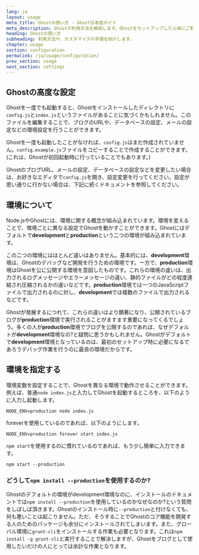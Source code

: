 ```yaml
---
lang: ja
layout: usage
meta_title: Ghostの使い方 - Ghost日本語ガイド
meta_description: Ghostの利用方法を解説します。Ghostをセットアップしたら後にご覧ください。
heading: Ghostの使い方
subheading: 利用方法や、カスタマイズの手順を紹介します。
chapter: usage
section: configuration
permalink: /ja/usage/configuration/
prev_section: usage
next_section: settings
---
```



## Ghostの高度な設定 <a id="configuration"></a>

Ghostを一度でも起動すると、Ghostをインストールしたディレクトリに`config.js`と`index.js`というファイルがあることに気づくかもしれません。このファイルを編集することで、ブログのURLや、データベースの設定、メールの設定などの環境設定を行うことができます。

Ghostを一度も起動したことがなければ、`config.js`はまだ作成されていません。`config.example.js`ファイルをコピーすることで作成することができます。(これは、Ghostが初回起動時に行っていることでもあります。)

GhostのブログURL、メールの設定、データベースの設定などを変更したい場合は、お好きなエディタで`config.js`を開き、設定変更を行ってください。設定が思い通りに行かない場合は、下記に続くドキュメントを参照してください。

## 環境について <a id="environments"></a>

Node.jsやGhostには、環境に関する概念が組み込まれています。環境を変えることで、環境ごとに異なる設定でGhostを動かすことができます。Ghostにはデフォルトで**development**と**production**という二つの環境が組み込まれています。

この二つの環境にはほとんど違いはありません。基本的には、**development**環境は、Ghostのデバッグなど開発を行うための環境です。一方で、**production**環境はGhostを公に公開する環境を意図したものです。これらの環境の違いは、出力されるログメッセージやエラーメッセージの違い、静的ファイルがどの程度連結され圧縮されるかの違いなどです。**production**環境では一つのJavaScriptファイルで出力されるのに対し、**development**では複数のファイルで出力されるなどです。

Ghostが発展するにつれて、これらの違いはより顕著になり、公開されているブログが**production**環境で実行されることがますます重要になってくるでしょう。多くの人が**production**環境でブログを公開するのであれば、なぜデフォルトが**development**環境なの?と疑問に思うかもしれません。Ghostがデフォルトで**development**環境となっているのは、最初のセットアップ時に必要になるであろうデバッグ作業を行うのに最良の環境だからです。

##  環境を指定する <a id="using-env"></a>

環境変数を設定することで、Ghostを異なる環境で動作させることができます。例えば、普通`node index.js`と入力してGhostを起動するところを、以下のように入力し起動します。

`NODE_ENV=production node index.js`

foreverを使用しているのであれば、以下のようにします。

`NODE_ENV=production forever start index.js`

`npm start`を使用するのに慣れているのであれば、もう少し簡単に入力できます。

`npm start --production`

### どうして`npm install --production`を使用するのか?

Ghostのデフォルトの環境がdevelopment環境なのに、インストールのドキュメントでは`npm install --production`を使用しているのかなぜなのか?という質問をしばしば頂きます。Ghostのインストール時に`--production`と付けなくても、何も悪いことは起こりません。ただ、そうすることでGhostのコア機能を開発する人のためのパッケージも余分にインストールされてしまいます。また、グローバル環境に`grunt-cli`をインストールする作業も必要となります。これは`npm install -g grunt-cli`と実行することで解決しますが、Ghostをブログとして使用したいだけの人にとっては余計な作業となります。

